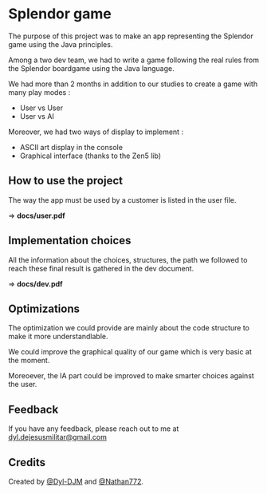 
# Splendor game

The purpose of this project was to make an app representing the Splendor game using the Java principles.

Among a two dev team, we had to write a game following the real rules from the Splendor boardgame using the Java language.

We had more than 2 months in addition to our studies to create a game with many play modes :

- User vs User
- User vs AI

Moreover, we had two ways of display to implement :

- ASCII art display in the console
- Graphical interface (thanks to the Zen5 lib)















## How to use the project

The way the app must be used by a customer is listed in the user file.

=> **docs/user.pdf**






## Implementation choices

All the information about the choices, structures, the path we followed to reach these final result is gathered in the dev document.

=> **docs/dev.pdf**


## Optimizations

The optimization we could provide are mainly about the code structure to make it more understandlable.

We could improve the graphical quality of our game which is very basic at the moment.

Moreoever, the IA part could be improved to make smarter choices against the user.



## Feedback

If you have any feedback, please reach out to me at dyl.dejesusmilitar@gmail.com



## Credits

Created by [@Dyl-DJM](https://www.github.com/Dyl-DJM) and [@Nathan772](https://www.github.com/Nathan772).


